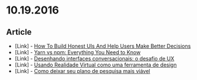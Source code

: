 # 10.19.2016

## Article

- \[Link\] - [How To Build Honest UIs And Help Users Make Better Decisions](https://www.smashingmagazine.com/2016/10/how-to-build-honest-uis-and-help-users-make-better-decisions/)
- \[Link\] - [Yarn vs npm: Everything You Need to Know](https://www.sitepoint.com/yarn-vs-npm/)
- \[Link\] - [Desenhando interfaces conversacionais: o desafio de UX](http://arquiteturadeinformacao.com/user-experience/desenhando-interfaces-conversacionais-o-desafio-de-ux/)
- \[Link\] - [Usando Realidade Virtual como uma ferramenta de design](http://arquiteturadeinformacao.com/design-de-interacao/usando-realidade-virtual-como-uma-ferramenta-de-design/)
- \[Link\] - [Como deixar seu plano de pesquisa mais viável](http://arquiteturadeinformacao.com/pesquisa-com-usuarios-2/como-deixar-seu-plano-de-pesquisa-mais-viavel/)

